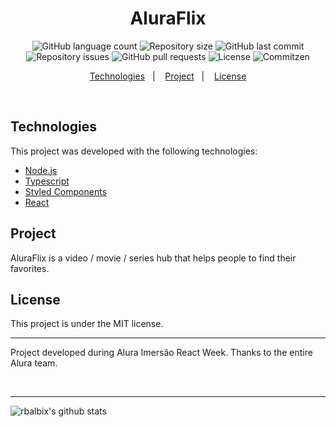 <h1 align="center">
AluraFlix
</h1>

<p align="center">
  <img alt="GitHub language count" src="https://img.shields.io/github/languages/count/rbalbix/aluraflix">

  <img alt="Repository size" src="https://img.shields.io/github/repo-size/rbalbix/aluraflix">

  <img alt="GitHub last commit" src="https://img.shields.io/github/last-commit/rbalbix/aluraflix">

  <img alt="Repository issues" src="https://img.shields.io/github/issues/rbalbix/aluraflix">

  <img alt="GitHub pull requests" src="https://img.shields.io/github/issues-pr/rbalbix/aluraflix">

  <img alt="License" src="https://img.shields.io/badge/license-MIT-brightgreen">

  <img alt="Commitzen" src="https://img.shields.io/badge/commitizen-friendly-brightgreen.svg">

</p>

<p align="center">
  <a href="#technologies">Technologies</a>&nbsp;&nbsp;&nbsp;|&nbsp;&nbsp;&nbsp;
  <a href="#project">Project</a>&nbsp;&nbsp;&nbsp;|&nbsp;&nbsp;&nbsp;
  <a href="#license">License</a>
</p>

<br>

## Technologies

This project was developed with the following technologies:

- [Node.js](https://nodejs.org/en/)
- [Typescript](https://www.typescriptlang.org/)
- [Styled Components](https://styled-components.com/)
- [React](https://reactjs.org)

## Project

AluraFlix is a video / movie / series hub that helps people to find their favorites.

## License

This project is under the MIT license.

---

<p>
  Project developed during Alura Imersão React Week. Thanks to the entire Alura team.
</p>
</br>

---

![rbalbix's github stats](https://github-readme-stats.vercel.app/api?username=rbalbix)
